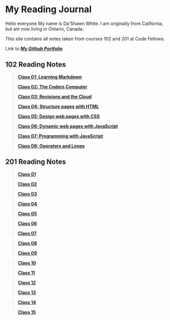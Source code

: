 # My Reading Journal
Hello everyone My name is Da'Shawn White. I am originally from California, but am now living in Ontario, Canada.

This site contains all notes taken from courses 102 and 201 at Code Fellows.

Link to [***My Github Portfolio***](https://github.com/dashawnwhite17)

## 102 Reading Notes

> [**Class 01: Learning Markdown**](https://github.com/dashawnwhite17/Reading-Notes/blob/main/Code%20102/Class1.md)
> 
> [**Class 02: The Coders Computer**](https://github.com/dashawnwhite17/Reading-Notes/blob/main/Code%20102/Class2.md)
> 
> [**Class 03: Revisions and the Cloud**](https://github.com/dashawnwhite17/Reading-Notes/blob/main/Code%20102/Class3.md)
> 
> [**Class 04: Structure pages with HTML**](https://github.com/dashawnwhite17/Reading-Notes/blob/main/Code%20102/Class4.md)
> 
> [**Class 05: Design web pages with CSS**](https://github.com/dashawnwhite17/Reading-Notes/blob/main/Code%20102/Class5.md)
> 
> [**Class 06: Dynamic web pages with JavaScript**](https://github.com/dashawnwhite17/Reading-Notes/blob/main/Code%20102/Class6.md)
> 
> [**Class 07: Programming with JavaScript**](https://github.com/dashawnwhite17/Reading-Notes/blob/main/Code%20102/Class7.md)
> 
> [**Class 08: Operators and Loops**](https://github.com/dashawnwhite17/Reading-Notes/blob/main/Code%20102/Class8.md)

## 201 Reading Notes

> [**Class 01**](https://github.com/dashawnwhite17/Reading-Notes/blob/main/Code%20201/Class1.md)

> [**Class 02**](https://github.com/dashawnwhite17/Reading-Notes/blob/main/Code%20201/Class2.md)

> [**Class 03**](https://github.com/dashawnwhite17/Reading-Notes/blob/main/Code%20201/Class3.md)

> [**Class 04**](https://github.com/dashawnwhite17/Reading-Notes/blob/main/Code%20201/Class4.md)

> [**Class 05**](https://github.com/dashawnwhite17/Reading-Notes/blob/main/Code%20201/Class5.md)

> [**Class 06**](https://github.com/dashawnwhite17/Reading-Notes/blob/main/Code%20201/Class6.md)

> [**Class 07**](https://github.com/dashawnwhite17/Reading-Notes/blob/main/Code%20201/Class7.md)

> [**Class 08**](https://github.com/dashawnwhite17/Reading-Notes/blob/main/Code%20201/Class8.md)

> [**Class 09**](https://github.com/dashawnwhite17/Reading-Notes/blob/main/Code%20201/Class9.md)

> [**Class 10**](https://github.com/dashawnwhite17/Reading-Notes/blob/main/Code%20201/Class10.md)

> [**Class 11**](https://github.com/dashawnwhite17/Reading-Notes/blob/main/Code%20201/Class11.md)

> [**Class 12**](https://github.com/dashawnwhite17/Reading-Notes/blob/main/Code%20201/Class12.md)

> [**Class 13**](https://github.com/dashawnwhite17/Reading-Notes/blob/main/Code%20201/Class13.md)

> [**Class 14**](https://github.com/dashawnwhite17/Reading-Notes/blob/main/Code%20201/Class14.md)

> [**Class 15**](https://github.com/dashawnwhite17/Reading-Notes/blob/main/Code%20201/Class15.md)

